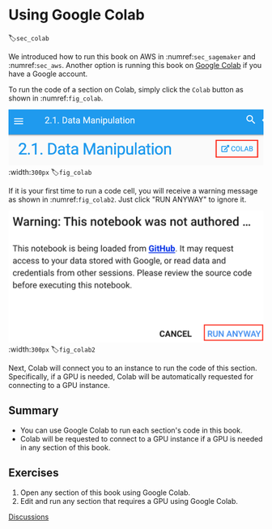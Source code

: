 # Using Google Colab
:label:`sec_colab`

We introduced how to run this book on AWS in :numref:`sec_sagemaker` and :numref:`sec_aws`. Another option is running this book on [Google Colab](https://colab.research.google.com/)
if you have a Google account.

To run the code of a section on Colab, simply click the `Colab` button as shown in :numref:`fig_colab`. 

![Run the code of a section on Colab.](../img/colab.png)
:width:`300px`
:label:`fig_colab`


If it is your first time to run a code cell,
you will receive a warning message as shown in :numref:`fig_colab2`.
Just click "RUN ANYWAY" to ignore it.

![Ignore the warning message by clicking "RUN ANYWAY".](../img/colab-2.png)
:width:`300px`
:label:`fig_colab2`

Next, Colab will connect you to an instance to run the code of this section.
Specifically, if a GPU is needed, 
Colab will be automatically requested 
for connecting to a GPU instance.


## Summary

* You can use Google Colab to run each section's code in this book.
* Colab will be requested to connect to a GPU instance if a GPU is needed in any section of this book.


## Exercises

1. Open any section of this book using Google Colab.
1. Edit and run any section that requires a GPU using Google Colab.


[Discussions](https://discuss.d2l.ai/t/424)
